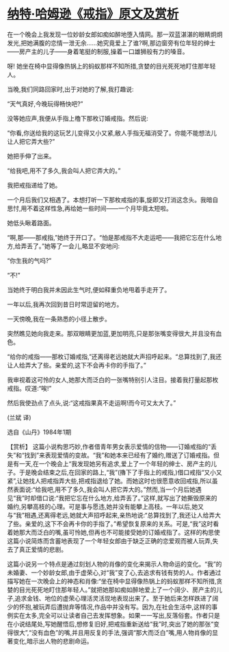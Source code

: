 # [纳特·哈姆逊《戒指》原文及赏析](https://www.vrrw.net/wx/15533.html)

在一个晚会上我发现一位妙龄女郎如痴如醉地堕入情网。那一双蓝湛湛的眼睛炯炯发光,把她满腹的恋情一泄无余……她究竟爱上了谁?啊,那边窗旁有位年轻的绅士——房产主的儿子——身着笔挺的制服,操着一口雄狮般有力的嗓音。

呀! 她坐在椅中显得像热锅上的蚂蚁那样不知所措,贪婪的目光死死地盯住那年轻人。

当晚,我们同路回家时,出于对她的了解,我打趣说:

“天气真好,今晚玩得畅快吧?”

没等她应声,我便从手指上櫓下那枚订婚戒指。然后说:

“你看,你送给我的这玩艺儿变得又小又紧,敝人手指无福消受了。你能不能想法儿让人把它弄大些?”

她把手伸了出来。

“给我吧,用不了多久,我会叫人把它弄大的。”

我把戒指递给了她。

一个月后我们又相遇了。本想打听一下那枚戒指的事,旋即又打消这念头。我暗自思忖,用不着这样性急,再给她一些时间——一个月毕竟太短啦。

她低头瞅着路面。

“啊,那——那戒指,”她终于开口了。“怕是那戒指不大走运吧——我把它忘在什么地方,给弄丢了。”她等了一会儿,略显不安地问:

“你生我的气吗?”

“不!”

当她终于明白我并未因此生气时,便如释重负地甩着手走开了。

一年以后,我再次回到昔日时常逗留的地方。

一天傍晚,我在一条熟悉的小径上散步。

突然瞧见她向我走来。那双眼睛更加蓝,更加明亮,只是那张嘴变得很大,并且没有血色。

“给你的戒指——那枚订婚戒指,”还离得老远她就大声招呼起来。“总算找到了,我还让人给弄大了些。亲爱的,这下不会再卡你的手指了。”

我审视着这可怜的女人,她那大而泛白的一张嘴特别引人注目。接着我打量起那枚戒指。叹道:“唉!”

然后我使劲点了点头,说:“这戒指果真不走运啊!而今可又太大了。”

(兰斌 译)

选自《山丹》1984年1期



【赏析】 这篇小说构思巧妙,作者借青年男女表示爱情的信物——订婚戒指的“丢失”和“找到”来表现爱情的变故。“我”和她本来已经有了婚约,赠送了订婚戒指。但是有一天,在一个晚会上“我发现她另有追求,爱上了一个年轻的绅士、房产主的儿子。于是晚会结束之后,在回家的路上,“我”(擼下了手指上的戒指,)借口戒指“又小又紧”,让她找人把戒指弄大些,把戒指退给了她。而她这时也很愿意收回戒指,所以虽然表面说:“给我吧,用不了多久,我会叫人把它弄大的。”然而,当一个月后她遇见“我”时却借口说:“我把它忘在什么地方,给弄丢了。”这样,就写出了她撕毁原来的婚约,另攀高枝的心理。可是事与愿违,她并没有能攀上高枝。一年以后,她又与“我”相遇,还离得老远,她就大声招呼起来,亲热地说:“总算找到了,我还让人给弄大了些。亲爱的,这下不会再卡你的手指了。”希望恢复原来的关系。可是,“我”这时看着她那大而泛白的嘴,虽可怜她,但再也不可能接受她的订婚戒指了。这样的构思使这篇小说简炼而含蓄地表现了一个年轻女郎由于缺乏正确的恋爱观而被人玩弄,失去了真正爱情的悲剧。

这篇小说另一个特点是通过刻划人物的肖像的变化来揭示人物命运的变化。“我”的未婚妻、一个妙龄女郎,由于虚荣心,对“我”变了心,去追求有钱有势的人。作者通过描写她在一次晚会上的神态和肖像:“坐在椅中显得像热锅上的蚂蚁那样不知所措,贪婪的目光死死地盯住那年轻人。”就把她那如痴如醉地爱上了一个阔少、房产主的儿子,追求金钱、地位的虚荣心理活灵活现地表现出来了。至于她后来怎样跌进了阔少的怀抱,被玩弄后遭抛弃等情况,作品中并没有写。因为,在社会生活中,这样的事例实在太多,完全可以让读者自己去发挥想象。如果一一写出,反落俗套。作者只是在小说结尾处,写她醒悟后,想修复旧好,把戒指重新送给“我”时,突出了她的那张“变得很大”,“没有血色”的嘴,并且用反复的手法,强调“那大而泛白”嘴,用人物肖像的显著变化,暗示出人物的悲剧命运。

